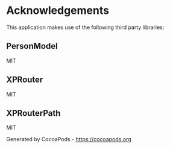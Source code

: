 # Acknowledgements
This application makes use of the following third party libraries:

## PersonModel

MIT


## XPRouter

MIT


## XPRouterPath

MIT

Generated by CocoaPods - https://cocoapods.org
